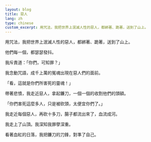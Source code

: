 ```yaml
---
layout: blog
title: 惡人
lang: zh
type: chinese
custom_excerpt: 用咒法，我把世界上泯滅人性的惡人，都綁著、跪著，送到了山上。
---
```

用咒法，我把世界上泯滅人性的惡人，都綁著、跪著，送到了山上。

他們每一個，都瑟瑟發抖。

我斥責道：「你們，可知罪？」

我念動咒語，成千上萬的冤魂出現在惡人們的面前。

「看，這就是你們所害死的靈魂！」

帶著悲憤，我走近惡人，拿起鐮刀，一個一個的收割他們的頭額。

「你們害死這麼多人，只是被砍頭，太便宜你們了。」

我走近每個惡人，再砍十多刀，腸子都流出來了，血流成河。

我走上了山頂。我深知我罪孽深重。

看著血紅的日落，我把鐮刀的刀鋒，對準了自己。